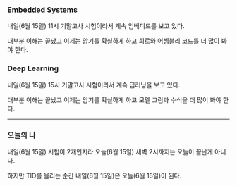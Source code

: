 ### Embedded Systems
내일(6월 15일) 11시 기말고사 시험이라서 계속 임베디드를 보고 있다.

대부분 이해는 끝났고 이제는 암기를 확실하게 하고 회로와 어셈블리 코드를 더 많이 봐야 한다.

### Deep Learning
내일(6월 15일) 15시 기말고사 시험이라서 계속 딥러닝을 보고 있다.

대부분 이해는 끝났고 이제는 암기를 확실하게 하고 모델 그림과 수식을 더 많이 봐야 한다.

---
### 오늘의 나
내일(6월 15일) 시험이 2개인지라 오늘(6월 15일) 새벽 2시까지는 오늘이 끝난게 아니다.

하지만 TID를 올리는 순간 내일(6월 15일)은 오늘(6월 15일)이 된다.
